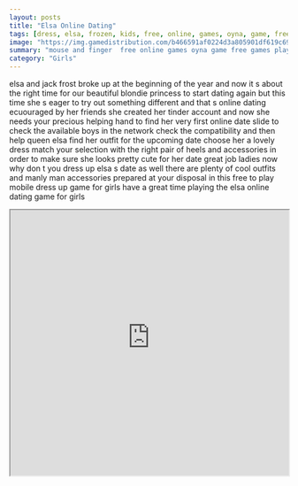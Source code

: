 ```yaml
---
layout: posts
title: "Elsa Online Dating"
tags: [dress, elsa, frozen, kids, free, online, games, oyna, game, free, games, play, play, games]
image: "https://img.gamedistribution.com/b466591af0224d3a805901df619c69c1.jpg"
summary: "mouse and finger  free online games oyna game free games play play games"
category: "Girls"
---
```


elsa and jack frost broke up at the beginning of the year and now it s about the right time for our beautiful blondie princess to start dating again but this time she s eager to try out something different and that s online dating ecuouraged by her friends she created her tinder account and now she needs your precious helping hand to find her very first online date slide to check the available boys in the network check the compatibility and then help queen elsa find her outfit for the upcoming date choose her a lovely dress match your selection with the right pair of heels and accessories in order to make sure she looks pretty cute for her date great job ladies now why don t you dress up elsa s date as well there are plenty of cool outfits and manly man accessories prepared at your disposal in this free to play mobile dress up game for girls have a great time playing the elsa online dating game for girls

<iframe width="100%" height="480px;" src="https://html5.gamedistribution.com/b466591af0224d3a805901df619c69c1/"></iframe>